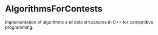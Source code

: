 # AlgorithmsForContests
Implementation of algorithms and data strucutures in C++ for competitive programming.
